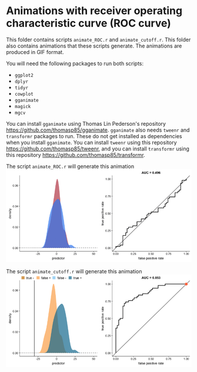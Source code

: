 # Animations with receiver operating characteristic curve (ROC curve)
This folder contains scripts `animate_ROC.r` and `animate_cutoff.r`. This folder also contains animations that these scripts generate. The animations are produced in GIF format.  

You will need the following packages to run both scripts:

- `ggplot2`
- `dplyr`
- `tidyr`
- `cowplot`
- `gganimate`
- `magick`
- `mgcv`

You can install `gganimate` using Thomas Lin Pederson's repository <https://github.com/thomasp85/gganimate>. `gganimate` also needs `tweenr` and `transformr` packages to run. These do not get installed as dependencies when you install `gganimate`. You can install `tweenr` using this repository <https://github.com/thomasp85/tweenr>, and you can install `transformr` using this repository <https://github.com/thomasp85/transformr>.

The script `animate_ROC.r` will generate this animation
![](ROC.gif)


The script `animate_cutoff.r` will generate this animation
![](cutoff.gif)